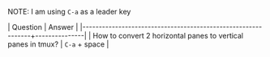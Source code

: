 
NOTE: I am using `C-a` as a leader key

| Question                                                     | Answer        |
|--------------------------------------------------------------+---------------|
| How to convert 2 horizontal panes to vertical panes in tmux? | `C-a` + space |

